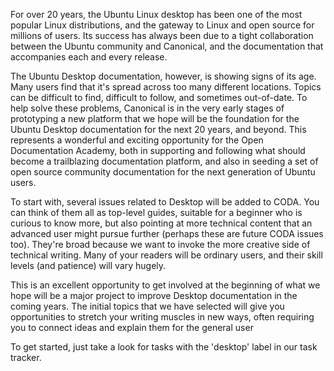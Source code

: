 For over 20 years, the Ubuntu Linux desktop has been one of the most popular
Linux distributions, and the gateway to Linux and open source for millions of
users. Its success has always been due to a tight collaboration between the
Ubuntu community and Canonical, and the documentation that accompanies each and
every release.

The Ubuntu Desktop documentation, however, is showing signs of its age. Many
users find that it's spread across too many different locations. Topics can be
difficult to find, difficult to follow, and sometimes out-of-date. To help
solve these problems, Canonical is in the very early stages of prototyping a
new platform that we hope will be the foundation for the Ubuntu Desktop
documentation for the next 20 years, and beyond. This represents a wonderful
and exciting opportunity for the Open Documentation Academy, both in supporting
and following what should become a trailblazing documentation platform, and
also in seeding a set of open source community documentation for the next
generation of Ubuntu users.

To start with, several issues related to Desktop will be added to CODA. You can
think of them all as top-level guides, suitable for a beginner who is curious
to know more, but also pointing at more technical content that an advanced user
might pursue further (perhaps these are future CODA issues too). They're broad
because we want to invoke the more creative side of technical writing. Many of
your readers will be ordinary users, and their skill levels (and patience) will
vary hugely.

This is an excellent opportunity to get involved at the beginning of what we
hope will be a major project to improve Desktop documentation in the coming
years. The initial topics that we have selected will give you opportunities to
stretch your writing muscles in new ways, often requiring you to connect ideas
and explain them for the general user

To get started, just take a look for tasks with the 'desktop' label in our task
tracker.
